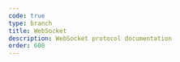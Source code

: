 ```yaml
---
code: true
type: branch
title: WebSocket
description: WebSocket protocol documentation
order: 600
---
```

